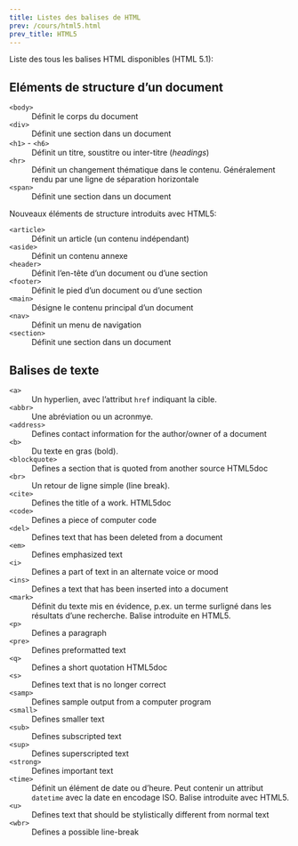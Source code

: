 ```yaml
---
title: Listes des balises de HTML
prev: /cours/html5.html
prev_title: HTML5
---
```


Liste des tous les balises HTML disponibles (HTML 5.1):

Eléments de structure d’un document
-----------------------------------

<dl>
    <dt><code>&lt;body&gt;</code></dt>
    <dd>Définit le corps du document</dd>
    <dt><code>&lt;div&gt;</code></dt>
    <dd>Définit une section dans un document</dd>
    <dt><code>&lt;h1&gt;</code> - <code>&lt;h6&gt;</code></dt>
    <dd>Définit un titre, soustitre ou inter-titre (<i>headings</i>)</dd>
    <dt><code>&lt;hr&gt;</code></dt>
    <dd>Définit un changement thématique dans le contenu. Généralement rendu par une ligne de séparation horizontale</dd>
    <dt><code>&lt;span&gt;</code></dt>
    <dd>Définit une section dans un document</dd>
</dl>

Nouveaux éléments de structure introduits avec HTML5:

<dl>
    <dt><code>&lt;article&gt;</code></dt>
    <dd>Définit un article (un contenu indépendant)</dd>
    <dt><code>&lt;aside&gt;</code></dt>
    <dd>Définit un contenu annexe</dd>
    <dt><code>&lt;header&gt;</code></dt>
    <dd>Définit l’en-tête d’un document ou d’une section</dd>
    <dt><code>&lt;footer&gt;</code></dt>
    <dd>Définit le pied d’un document ou d’une section</dd>
    <dt><code>&lt;main&gt;</code></dt>
    <dd>Désigne le contenu principal d’un document</dd>
    <dt><code>&lt;nav&gt;</code></dt>
    <dd>Définit un menu de navigation</dd>
    <dt><code>&lt;section&gt;</code></dt>
    <dd>Définit une section dans un document</dd>
</dl>

Balises de texte
----------------

<dl>
  <dt><code>&lt;a&gt;</code></dt>
  <dd>Un hyperlien, avec l’attribut <code>href</code> indiquant la cible.</dd>
  <dt><code>&lt;abbr&gt;</code></dt>
  <dd>Une abréviation ou un acronmye.</dd>
  <dt><code>&lt;address&gt;</code></dt>
  <dd>Defines contact information for the author/owner of a document</dd>
  <dt><code>&lt;b&gt;</code></dt>
  <dd>Du texte en gras (bold).</dd>
  <dt><code>&lt;blockquote&gt;</code></dt>
  <dd>Defines a section that is quoted from another source HTML5doc</dd>
  <dt><code>&lt;br&gt;</code></dt>
  <dd>Un retour de ligne simple (line break).</dd>
  <dt><code>&lt;cite&gt;</code></dt>
  <dd>Defines the title of a work. HTML5doc</dd>
  <dt><code>&lt;code&gt;</code></dt>
  <dd>Defines a piece of computer code</dd>
  <dt><code>&lt;del&gt;</code></dt>
  <dd>Defines text that has been deleted from a document</dd>
  <dt><code>&lt;em&gt;</code></dt>
  <dd>Defines emphasized text</dd>
  <dt><code>&lt;i&gt;</code></dt>
  <dd>Defines a part of text in an alternate voice or mood</dd>
  <dt><code>&lt;ins&gt;</code></dt>
  <dd>Defines a text that has been inserted into a document</dd>
  <dt><code>&lt;mark&gt;</code></dt>
  <dd>Définit du texte mis en évidence, p.ex. un terme surligné dans les résultats d’une recherche. Balise introduite en HTML5.</dd>
  <dt><code>&lt;p&gt;</code></dt>
  <dd>Defines a paragraph</dd>
  <dt><code>&lt;pre&gt;</code></dt>
  <dd>Defines preformatted text</dd>
  <dt><code>&lt;q&gt;</code></dt>
  <dd>Defines a short quotation HTML5doc</dd>
  <dt><code>&lt;s&gt;</code></dt>
  <dd>Defines text that is no longer correct</dd>
  <dt><code>&lt;samp&gt;</code></dt>
  <dd>Defines sample output from a computer program</dd>
  <dt><code>&lt;small&gt;</code></dt>
  <dd>Defines smaller text</dd>
  <dt><code>&lt;sub&gt;</code></dt>
  <dd>Defines subscripted text</dd>
  <dt><code>&lt;sup&gt;</code></dt>
  <dd>Defines superscripted text</dd>
  <dt><code>&lt;strong&gt;</code></dt>
  <dd>Defines important text</dd>
  <dt><code>&lt;time&gt;</code></dt>
  <dd>Définit un élément de date ou d’heure. Peut contenir un attribut <code>datetime</code> avec la date en encodage ISO. Balise introduite avec HTML5.</dd>
  <dt><code>&lt;u&gt;</code></dt>
  <dd>Defines text that should be stylistically different from normal text</dd>
  <dt><code>&lt;wbr&gt;</code></dt>
  <dd>Defines a possible line-break</dd>
</dl>
